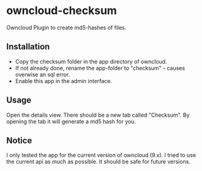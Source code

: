 owncloud-checksum
=================

Owncloud Plugin to create md5-hashes of files.


Installation
------------

- Copy the checksum folder in the app directory of owncloud.
- If not already done, rename the app-folder to "checksum" - causes overwise an sql error.
- Enable this app in the admin interface.


Usage
-----

Open the details view. There should be a new tab called "Checksum". By opening the tab it will generate a md5 hash for you.


Notice
------

I only tested the app for the current version of owncloud (9.x). I tried to use the current api as much as possible. It should be safe for future versions.